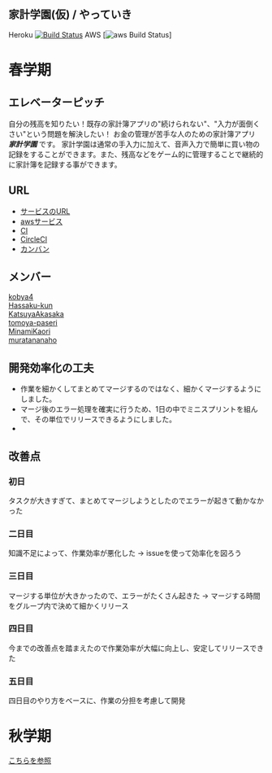 ## 家計学園(仮) / やっていき  
Heroku [![Build Status](https://travis-ci.org/enpitut2017/kakei_gakuen.svg?branch=master)](https://travis-ci.org/enpitut2017/kakei_gakuen)
AWS [![aws Build Status](https://circleci.com/gh/enpitut2017/kakei_gakuen/tree/master)]

# 春学期

## エレベーターピッチ
自分の残高を知りたい！既存の家計簿アプリの"続けられない"、"入力が面倒くさい"という問題を解決したい！
お金の管理が苦手な人のための家計簿アプリ ***家計学園*** です。
家計学園は通常の手入力に加えて、音声入力で簡単に買い物の記録をすることができます。また、残高などをゲーム的に管理することで継続的に家計簿を記録する事ができます。
## URL
* [サービスのURL](https://nameless-springs-98046.herokuapp.com/)
* [awsサービス](http://kakeigakuen.xyz/)
* [CI](https://travis-ci.org/enpitut2017/kakei_gakuen)
* [CircleCI](https://circleci.com/gh/enpitut2017/kakei_gakuen/)
* [カンバン](https://docs.google.com/spreadsheets/d/1gxHxn2aOs5fLqaxsvO0xVdqmIt4NJ-eUuDMCbEAsSuU/edit?usp=sharing)
## メンバー
[kobya4](https://github.com/kobya4)  
[Hassaku-kun](https://github.com/Hassaku-kun)  
[KatsuyaAkasaka](https://github.com/KatsuyaAkasaka)  
[tomoya-paseri](https://github.com/tomoya-paseri)  
[MinamiKaori](https://github.com/MinamiKaori)   
[muratananaho](https://github.com/muratananaho)  

## 開発効率化の工夫
- 作業を細かくしてまとめてマージするのではなく、細かくマージするようにしました。
- マージ後のエラー処理を確実に行うため、1日の中でミニスプリントを組んで、その単位でリリースできるようにしました。
- 

## 改善点
### 初日
タスクが大きすぎて、まとめてマージしようとしたのでエラーが起きて動かなかった

### 二日目
知識不足によって、作業効率が悪化した
→ issueを使って効率化を図ろう

### 三日目
マージする単位が大きかったので、エラーがたくさん起きた
→ マージする時間をグループ内で決めて細かくリリース

### 四日目
今までの改善点を踏まえたので作業効率が大幅に向上し、安定してリリースできた

### 五日目
四日目のやり方をベースに、作業の分担を考慮して開発


# 秋学期

[こちらを参照](https://docs.google.com/presentation/d/1phSu8RyCM7EW4UvbenHvB6Iw4dSVXNC7gjnAFmQxGgo/edit?usp=sharing)

